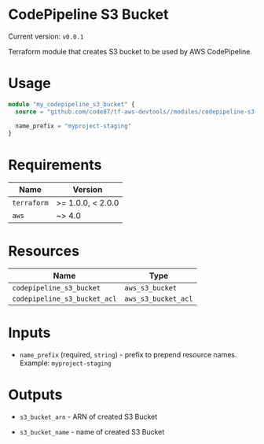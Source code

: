 # CodePipeline S3 Bucket

Current version: `v0.0.1`

Terraform module that creates S3 bucket to be used by AWS CodePipeline.


# Usage

```terraform
module "my_codepipeline_s3_bucket" {
  source = "github.com/code87/tf-aws-devtools//modules/codepipeline-s3-bucket?ref=v0.0.1"

  name_prefix = "myproject-staging"
}
```


# Requirements

| Name        | Version           |
|-------------|-------------------|
| `terraform` | >= 1.0.0, < 2.0.0 |
| `aws`       | ~> 4.0            |


# Resources

| Name                         | Type                |
|------------------------------|---------------------|
| `codepipeline_s3_bucket`     | `aws_s3_bucket`     |
| `codepipeline_s3_bucket_acl` | `aws_s3_bucket_acl` |


# Inputs

* `name_prefix` (required, `string`) - prefix to prepend resource names.<br/>
  Example: `myproject-staging`


# Outputs

* `s3_bucket_arn` - ARN of created S3 Bucket

* `s3_bucket_name` - name of created S3 Bucket
